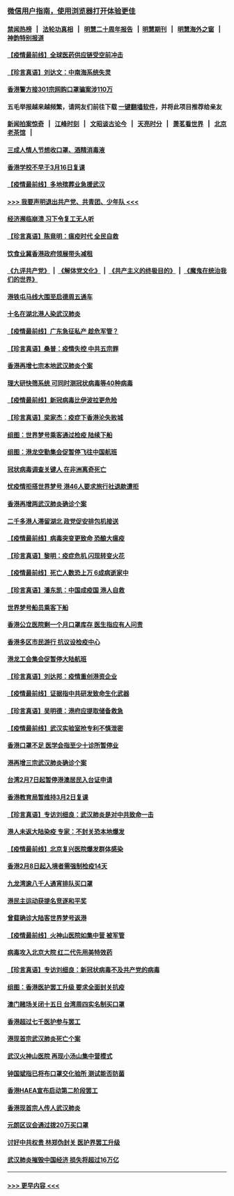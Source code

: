 ### [微信用户指南，使用浏览器打开体验更佳](https://github.com/gfw-breaker/banned-news1/blob/master/indexes/wechat-guide.md?t=0)
#### [禁闻热榜](热点新闻.md?t=0)  &nbsp;&nbsp;|&nbsp;&nbsp; [法轮功真相](https://github.com/gfw-breaker/truth/blob/master/README.md?t=0) &nbsp;&nbsp;|&nbsp;&nbsp; [明慧二十周年报告](https://github.com/gfw-breaker/mh-reports/blob/master/README.md?t=0) &nbsp;&nbsp;|&nbsp;&nbsp;[明慧期刊](https://github.com/gfw-breaker/mh-qikan) &nbsp;&nbsp;|&nbsp;&nbsp; [明慧海外之窗](https://github.com/gfw-breaker/mh-news/blob/master/README.md?t=0) &nbsp;&nbsp;|&nbsp;&nbsp; [神韵特别报道](https://github.com/gfw-breaker/mh-news/blob/master/shenyun.md?t=0)
#### [【疫情最前线】全球医药供应链受空前冲击](../pages/nsc415/n11869614.md?t=02161311) 
#### [【珍言真语】刘达文：中南海系统失灵](../pages/nsc415/n11869465.md?t=02161311) 
#### [香港警方接301宗网购口罩骗案涉110万](../pages/nsc415/n11867572.md?t=02161311) 
#### 五毛举报越来越频繁，请网友们前往下载 [一键翻墙软件](https://github.com/gfw-breaker/ssr-accounts)，并将此项目推荐给亲友
#### [新闻拍案惊奇](https://github.com/gfw-breaker/banned-news1/blob/master/pages/link4.md) &nbsp;&nbsp;|&nbsp;&nbsp; [江峰时刻](https://github.com/gfw-breaker/banned-news1/blob/master/pages/link4.md) &nbsp;&nbsp;|&nbsp;&nbsp; [文昭谈古论今](https://github.com/gfw-breaker/banned-news1/blob/master/pages/link4.md) &nbsp;&nbsp;|&nbsp;&nbsp; [天亮时分](https://github.com/gfw-breaker/banned-news1/blob/master/pages/link4.md) &nbsp;&nbsp;|&nbsp;&nbsp; [萧茗看世界](https://github.com/gfw-breaker/banned-news1/blob/master/pages/link4.md) &nbsp;&nbsp;|&nbsp;&nbsp; [北京老茶馆](https://github.com/gfw-breaker/banned-news1/blob/master/pages/link4.md) &nbsp;&nbsp;|&nbsp;&nbsp; 
#### [三成人情人节想收口罩、酒精消毒液](../pages/nsc415/n11867523.md?t=02161311) 
#### [香港学校不早于3月16日复课](../pages/nsc415/n11867498.md?t=02161311) 
#### [【疫情最前线】多地殡葬业急援武汉](../pages/nsc415/n11866914.md?t=02161311) 
#### [>>> 我要声明退出共产党、共青团、少年队 <<<](https://github.com/begood0513/goodnews/blob/master/quit/letter.md) 
#### [经济濒临崩溃 习下令复工无人听](../pages/nsc415/n11867269.md?t=02161311) 
#### [【珍言真语】陈竟明：瘟疫时代 全民自救](../pages/nsc415/n11866765.md?t=02161311) 
#### [饮食业冀香港政府领展带头减租](../pages/nsc415/n11864876.md?t=02161311) 
#### [《九评共产党》](https://github.com/begood0513/9ping.md/blob/master/README.md) &nbsp;|&nbsp; [《解体党文化》](../../../../jtdwh.md/blob/master/README.md)  &nbsp;|&nbsp; [《共产主义的终极目的》](../../../../gczydzjmd.md/blob/master/README.md) &nbsp;|&nbsp; [《魔鬼在统治我们的世界》](../../../../mgztzwmdsj.md/blob/master/README.md) 
#### [港铁屯马线大围至启德周五通车](../pages/nsc415/n11864842.md?t=02161311) 
#### [十名在湖北港人染武汉肺炎](../pages/nsc415/n11864807.md?t=02161311) 
#### [【疫情最前线】广东急征私产 趁危军管？](../pages/nsc415/n11864205.md?t=02161311) 
#### [【珍言真语】桑普：疫情失控 中共五宗罪](../pages/nsc415/n11864157.md?t=02161311) 
#### [香港再增七宗本地武汉肺炎个案](../pages/nsc415/n11862405.md?t=02161311) 
#### [理大研快筛系统 可同时测冠状病毒等40种病毒](../pages/nsc415/n11862376.md?t=02161311) 
#### [【疫情最前线】新冠病毒比伊波拉更危险](../pages/nsc415/n11862199.md?t=02161311) 
#### [【珍言真语】梁家杰：疫症下香港沦失败城](../pages/nsc415/n11861588.md?t=02161311) 
#### [组图：世界梦号乘客通过检疫 陆续下船](../pages/nsc415/n11858302.md?t=02161311) 
#### [组图：港龙空勤集会促暂停飞往中国航班](../pages/nsc415/n11858190.md?t=02161311) 
#### [冠状病毒调查关键人 在非洲离奇死亡](../pages/nsc415/n11859798.md?t=02161311) 
#### [忧疫情拒搭世界梦号 港46人要求旅行社退款遭拒](../pages/nsc415/n11859849.md?t=02161311) 
#### [香港再增两武汉肺炎确诊个案](../pages/nsc415/n11859833.md?t=02161311) 
#### [二千多港人滞留湖北 政党促安排包机接送](../pages/nsc415/n11859831.md?t=02161311) 
#### [【疫情最前线】病毒突变更致命 恐酿大瘟疫](../pages/nsc415/n11859604.md?t=02161311) 
#### [【珍言真语】黎明：疫症危机 闪现转变火花](../pages/nsc415/n11859199.md?t=02161311) 
#### [【疫情最前线】死亡人数恐上万 6成病逝家中](../pages/nsc415/n11856687.md?t=02161311) 
#### [【珍言真语】潘东凯：中国成疫国 港人自救](../pages/nsc415/n11856962.md?t=02161311) 
#### [世界梦号船员乘客下船](../pages/nsc415/n11856883.md?t=02161311) 
#### [香港公立医院剩一个月口罩库存 医生指应有人问责](../pages/nsc415/n11856875.md?t=02161311) 
#### [香港多区市民游行 抗议设检疫中心](../pages/nsc415/n11856866.md?t=02161311) 
#### [港龙工会集会促暂停大陆航班](../pages/nsc415/n11856840.md?t=02161311) 
#### [【珍言真语】刘达邦：疫情重创港资企业](../pages/nsc415/n11854274.md?t=02161311) 
#### [【疫情最前线】证据指中共研发致命生化武器](../pages/nsc415/n11853087.md?t=02161311) 
#### [【珍言真语】吴明德：港府应提取储备救急](../pages/nsc415/n11852734.md?t=02161311) 
#### [【疫情最前线】武汉实验室抢专利不慎泄密](../pages/nsc415/n11850310.md?t=02161311) 
#### [香港口罩不足 医学会指至少十诊所暂停业](../pages/nsc415/n11850301.md?t=02161311) 
#### [港再增三宗武汉肺炎确诊个案](../pages/nsc415/n11850328.md?t=02161311) 
#### [台湾2月7日起暂停港澳居民入台证申请](../pages/nsc415/n11850304.md?t=02161311) 
#### [香港教育局暂维持3月2日复课](../pages/nsc415/n11850260.md?t=02161311) 
#### [【珍言真语】专访刘细良：武汉肺炎是对中共致命一击](../pages/nsc415/n11849934.md?t=02161311) 
#### [港人未返大陆染疫 专家：不封关恐本地爆发](../pages/nsc415/n11848021.md?t=02161311) 
#### [【疫情最前线】北京复兴医院爆发群体感染](../pages/nsc415/n11847626.md?t=02161311) 
#### [香港2月8日起入境者需强制检疫14天](../pages/nsc415/n11847658.md?t=02161311) 
#### [九龙湾逾八千人通宵排队买口罩](../pages/nsc415/n11847647.md?t=02161311) 
#### [港民主运动获提名竞逐和平奖](../pages/nsc415/n11847633.md?t=02161311) 
#### [曾载确诊大陆客世界梦号返港](../pages/nsc415/n11847608.md?t=02161311) 
#### [【疫情最前线】火神山医院如集中营 被军管](../pages/nsc415/n11847524.md?t=02161311) 
#### [病毒攻入北京大院 红二代先用美特效药](../pages/nsc415/n11847427.md?t=02161311) 
#### [【珍言真语】专访刘细良：新冠状病毒不及共产党的病毒](../pages/nsc415/n11847164.md?t=02161311) 
#### [组图：香港医护罢工升级 要求全面封关抗疫](../pages/nsc415/n11844107.md?t=02161311) 
#### [澳门赌场关闭十五日 台湾周四实名制买口罩](../pages/nsc415/n11845083.md?t=02161311) 
#### [香港超过七千医护参与罢工](../pages/nsc415/n11845051.md?t=02161311) 
#### [港现首宗武汉肺炎死亡个案](../pages/nsc415/n11844998.md?t=02161311) 
#### [武汉火神山医院 再现小汤山集中营模式](../pages/nsc415/n11844763.md?t=02161311) 
#### [钟国斌指已将布口罩交化验所 测试能否防菌](../pages/nsc415/n11842783.md?t=02161311) 
#### [香港HAEA宣布启动第二阶段罢工](../pages/nsc415/n11842723.md?t=02161311) 
#### [香港现首宗人传人武汉肺炎](../pages/nsc415/n11842766.md?t=02161311) 
#### [元朗区议会通过拨20万买口罩](../pages/nsc415/n11842754.md?t=02161311) 
#### [讨好中共权贵 林郑伪封关 医护界罢工升级](../pages/nsc415/n11842359.md?t=02161311) 
#### [武汉肺炎摧毁中国经济 损失将超过16万亿](../pages/nsc415/n11839723.md?t=02161311) 

----
#### [ >>> 更早内容 <<< ](../indexes/nsc415-earlier.md)
